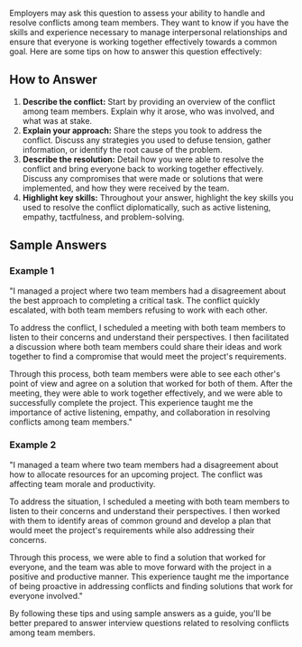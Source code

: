 
Employers may ask this question to assess your ability to handle and resolve conflicts among team members. They want to know if you have the skills and experience necessary to manage interpersonal relationships and ensure that everyone is working together effectively towards a common goal. Here are some tips on how to answer this question effectively:

How to Answer
-------------

1. **Describe the conflict:** Start by providing an overview of the conflict among team members. Explain why it arose, who was involved, and what was at stake.
2. **Explain your approach:** Share the steps you took to address the conflict. Discuss any strategies you used to defuse tension, gather information, or identify the root cause of the problem.
3. **Describe the resolution:** Detail how you were able to resolve the conflict and bring everyone back to working together effectively. Discuss any compromises that were made or solutions that were implemented, and how they were received by the team.
4. **Highlight key skills:** Throughout your answer, highlight the key skills you used to resolve the conflict diplomatically, such as active listening, empathy, tactfulness, and problem-solving.

Sample Answers
--------------

### Example 1

"I managed a project where two team members had a disagreement about the best approach to completing a critical task. The conflict quickly escalated, with both team members refusing to work with each other.

To address the conflict, I scheduled a meeting with both team members to listen to their concerns and understand their perspectives. I then facilitated a discussion where both team members could share their ideas and work together to find a compromise that would meet the project's requirements.

Through this process, both team members were able to see each other's point of view and agree on a solution that worked for both of them. After the meeting, they were able to work together effectively, and we were able to successfully complete the project. This experience taught me the importance of active listening, empathy, and collaboration in resolving conflicts among team members."

### Example 2

"I managed a team where two team members had a disagreement about how to allocate resources for an upcoming project. The conflict was affecting team morale and productivity.

To address the situation, I scheduled a meeting with both team members to listen to their concerns and understand their perspectives. I then worked with them to identify areas of common ground and develop a plan that would meet the project's requirements while also addressing their concerns.

Through this process, we were able to find a solution that worked for everyone, and the team was able to move forward with the project in a positive and productive manner. This experience taught me the importance of being proactive in addressing conflicts and finding solutions that work for everyone involved."

By following these tips and using sample answers as a guide, you'll be better prepared to answer interview questions related to resolving conflicts among team members.
